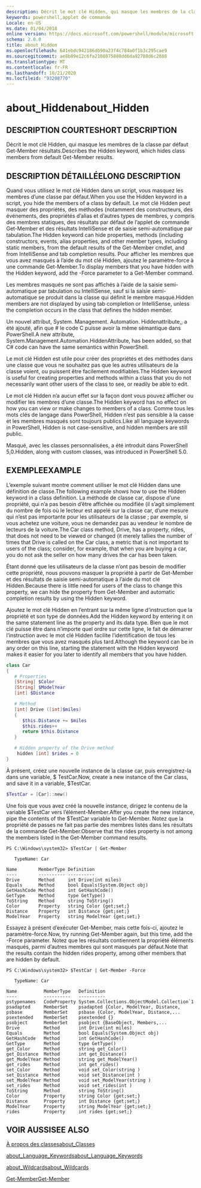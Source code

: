 ```yaml
---
description: Décrit le mot clé Hidden, qui masque les membres de la classe par défaut Get-Member résultats.
keywords: powershell,applet de commande
Locale: en-US
ms.date: 01/04/2018
online version: https://docs.microsoft.com/powershell/module/microsoft.powershell.core/about/about_hidden?view=powershell-5.1&WT.mc_id=ps-gethelp
schema: 2.0.0
title: about_Hidden
ms.openlocfilehash: 641ebdc942186db90a23f4c784a0f1b3c295cae9
ms.sourcegitcommit: ae8b89e12c6fa2108075888dd6da92788d6c2888
ms.translationtype: MT
ms.contentlocale: fr-FR
ms.lasthandoff: 10/21/2020
ms.locfileid: "93208770"
---
```

# <a name="about_hidden"></a><span data-ttu-id="4c5ef-104">about_Hidden</span><span class="sxs-lookup"><span data-stu-id="4c5ef-104">about_Hidden</span></span>

## <a name="short-description"></a><span data-ttu-id="4c5ef-105">DESCRIPTION COURTE</span><span class="sxs-lookup"><span data-stu-id="4c5ef-105">SHORT DESCRIPTION</span></span>
<span data-ttu-id="4c5ef-106">Décrit le mot clé Hidden, qui masque les membres de la classe par défaut Get-Member résultats.</span><span class="sxs-lookup"><span data-stu-id="4c5ef-106">Describes the Hidden keyword, which hides class members from default Get-Member results.</span></span>

## <a name="long-description"></a><span data-ttu-id="4c5ef-107">DESCRIPTION DÉTAILLÉE</span><span class="sxs-lookup"><span data-stu-id="4c5ef-107">LONG DESCRIPTION</span></span>

<span data-ttu-id="4c5ef-108">Quand vous utilisez le mot clé Hidden dans un script, vous masquez les membres d’une classe par défaut.</span><span class="sxs-lookup"><span data-stu-id="4c5ef-108">When you use the Hidden keyword in a script, you hide the members of a class by default.</span></span> <span data-ttu-id="4c5ef-109">Le mot clé Hidden peut masquer des propriétés, des méthodes (notamment des constructeurs, des événements, des propriétés d’alias et d’autres types de membres, y compris des membres statiques, des résultats par défaut de l’applet de commande Get-Member et des résultats IntelliSense et de saisie semi-automatique par tabulation.</span><span class="sxs-lookup"><span data-stu-id="4c5ef-109">The Hidden keyword can hide properties, methods (including constructors, events, alias properties, and other member types, including static members, from the default results of the Get-Member cmdlet, and from IntelliSense and tab completion results.</span></span> <span data-ttu-id="4c5ef-110">Pour afficher les membres que vous avez masqués à l’aide du mot clé Hidden, ajoutez le paramètre-force à une commande Get-Member.</span><span class="sxs-lookup"><span data-stu-id="4c5ef-110">To display members that you have hidden with the Hidden keyword, add the -Force parameter to a Get-Member command.</span></span>

<span data-ttu-id="4c5ef-111">Les membres masqués ne sont pas affichés à l’aide de la saisie semi-automatique par tabulation ou IntelliSense, sauf si la saisie semi-automatique se produit dans la classe qui définit le membre masqué.</span><span class="sxs-lookup"><span data-stu-id="4c5ef-111">Hidden members are not displayed by using tab completion or IntelliSense, unless the completion occurs in the class that defines the hidden member.</span></span>

<span data-ttu-id="4c5ef-112">Un nouvel attribut, System. Management. Automation. Hiddenattribute,, a été ajouté, afin que \# le code C puisse avoir la même sémantique dans PowerShell.</span><span class="sxs-lookup"><span data-stu-id="4c5ef-112">A new attribute, System.Management.Automation.HiddenAttribute, has been added, so that C\# code can have the same semantics within PowerShell.</span></span>

<span data-ttu-id="4c5ef-113">Le mot clé Hidden est utile pour créer des propriétés et des méthodes dans une classe que vous ne souhaitez pas que les autres utilisateurs de la classe voient, ou puissent être facilement modifiables.</span><span class="sxs-lookup"><span data-stu-id="4c5ef-113">The Hidden keyword is useful for creating properties and methods within a class that you do not necessarily want other users of the class to see, or readily be able to edit.</span></span>

<span data-ttu-id="4c5ef-114">Le mot clé Hidden n’a aucun effet sur la façon dont vous pouvez afficher ou modifier les membres d’une classe.</span><span class="sxs-lookup"><span data-stu-id="4c5ef-114">The Hidden keyword has no effect on how you can view or make changes to members of a class.</span></span> <span data-ttu-id="4c5ef-115">Comme tous les mots clés de langage dans PowerShell, Hidden n’est pas sensible à la casse et les membres masqués sont toujours publics.</span><span class="sxs-lookup"><span data-stu-id="4c5ef-115">Like all language keywords in PowerShell, Hidden is not case-sensitive, and hidden members are still public.</span></span>

<span data-ttu-id="4c5ef-116">Masqué, avec les classes personnalisées, a été introduit dans PowerShell 5,0.</span><span class="sxs-lookup"><span data-stu-id="4c5ef-116">Hidden, along with custom classes, was introduced in PowerShell 5.0.</span></span>

## <a name="example"></a><span data-ttu-id="4c5ef-117">EXEMPLE</span><span class="sxs-lookup"><span data-stu-id="4c5ef-117">EXAMPLE</span></span>

<span data-ttu-id="4c5ef-118">L’exemple suivant montre comment utiliser le mot clé Hidden dans une définition de classe.</span><span class="sxs-lookup"><span data-stu-id="4c5ef-118">The following example shows how to use the Hidden keyword in a class definition.</span></span> <span data-ttu-id="4c5ef-119">La méthode de classe car, dispose d’une propriété, qui n’a pas besoin d’être affichée ou modifiée (il s’agit simplement du nombre de fois où le lecteur est appelé sur la classe car, d’une mesure qui n’est pas importante pour les utilisateurs de la classe ; par exemple, si vous achetez une voiture, vous ne demandez pas au vendeur le nombre de lecteurs de la voiture.</span><span class="sxs-lookup"><span data-stu-id="4c5ef-119">The Car class method, Drive, has a property, rides, that does not need to be viewed or changed (it merely tallies the number of times that Drive is called on the Car class, a metric that is not important to users of the class; consider, for example, that when you are buying a car, you do not ask the seller on how many drives the car has been taken.</span></span>

<span data-ttu-id="4c5ef-120">Étant donné que les utilisateurs de la classe n’ont pas besoin de modifier cette propriété, nous pouvons masquer la propriété à partir de Get-Member et des résultats de saisie semi-automatique à l’aide du mot clé Hidden.</span><span class="sxs-lookup"><span data-stu-id="4c5ef-120">Because there is little need for users of the class to change this property, we can hide the property from Get-Member and automatic completion results by using the Hidden keyword.</span></span>

<span data-ttu-id="4c5ef-121">Ajoutez le mot clé Hidden en l’entrant sur la même ligne d’instruction que la propriété et son type de données.</span><span class="sxs-lookup"><span data-stu-id="4c5ef-121">Add the Hidden keyword by entering it on the same statement line as the property and its data type.</span></span> <span data-ttu-id="4c5ef-122">Bien que le mot clé puisse être dans n’importe quel ordre sur cette ligne, le fait de démarrer l’instruction avec le mot clé Hidden facilite l’identification de tous les membres que vous avez masqués plus tard.</span><span class="sxs-lookup"><span data-stu-id="4c5ef-122">Although the keyword can be in any order on this line, starting the statement with the Hidden keyword makes it easier for you later to identify all members that you have hidden.</span></span>

```powershell
class Car
{
   # Properties
   [String] $Color
   [String] $ModelYear
   [int] $Distance

   # Method
   [int] Drive ([int]$miles)
   {
      $this.Distance += $miles
      $this.rides++
      return $this.Distance
   }

   # Hidden property of the Drive method
    hidden [int] $rides = 0
}
```

<span data-ttu-id="4c5ef-123">À présent, créez une nouvelle instance de la classe car, puis enregistrez-la dans une variable, \$ TestCar.</span><span class="sxs-lookup"><span data-stu-id="4c5ef-123">Now, create a new instance of the Car class, and save it in a variable, \$TestCar.</span></span>

```powershell
$TestCar = [Car]::new()
```

<span data-ttu-id="4c5ef-124">Une fois que vous avez créé la nouvelle instance, dirigez le contenu de la variable $TestCar vers l’élément-Member.</span><span class="sxs-lookup"><span data-stu-id="4c5ef-124">After you create the new instance, pipe the contents of the $TestCar variable to Get-Member.</span></span> <span data-ttu-id="4c5ef-125">Notez que la propriété de passes ne fait pas partie des membres listés dans les résultats de la commande Get-Member.</span><span class="sxs-lookup"><span data-stu-id="4c5ef-125">Observe that the rides property is not among the members listed in the Get-Member command results.</span></span>

```output
PS C:\Windows\system32> $TestCar | Get-Member

   TypeName: Car

Name        MemberType Definition
----        ---------- ----------
Drive       Method     int Drive(int miles)
Equals      Method     bool Equals(System.Object obj)
GetHashCode Method     int GetHashCode()
GetType     Method     type GetType()
ToString    Method     string ToString()
Color       Property   string Color {get;set;}
Distance    Property   int Distance {get;set;}
ModelYear   Property   string ModelYear {get;set;}

```

<span data-ttu-id="4c5ef-126">Essayez à présent d’exécuter Get-Member, mais cette fois-ci, ajoutez le paramètre-force.</span><span class="sxs-lookup"><span data-stu-id="4c5ef-126">Now, try running Get-Member again, but this time, add the -Force parameter.</span></span>
<span data-ttu-id="4c5ef-127">Notez que les résultats contiennent la propriété éléments masqués, parmi d’autres membres qui sont masqués par défaut.</span><span class="sxs-lookup"><span data-stu-id="4c5ef-127">Note that the results contain the hidden rides property, among other members that are hidden by default.</span></span>

```output
PS C:\Windows\system32> $TestCar | Get-Member -Force

   TypeName: Car

Name          MemberType   Definition
----          ----------   ----------
pstypenames   CodeProperty System.Collections.ObjectModel.Collection`1
psadapted     MemberSet    psadapted {Color, ModelYear, Distance,
psbase        MemberSet    psbase {Color, ModelYear, Distance,...
psextended    MemberSet    psextended {}
psobject      MemberSet    psobject {BaseObject, Members,...
Drive         Method       int Drive(int miles)
Equals        Method       bool Equals(System.Object obj)
GetHashCode   Method       int GetHashCode()
GetType       Method       type GetType()
get_Color     Method       string get_Color()
get_Distance  Method       int get_Distance()
get_ModelYear Method       string get_ModelYear()
get_rides     Method       int get_rides()
set_Color     Method       void set_Color(string )
set_Distance  Method       void set_Distance(int )
set_ModelYear Method       void set_ModelYear(string )
set_rides     Method       void set_rides(int )
ToString      Method       string ToString()
Color         Property     string Color {get;set;}
Distance      Property     int Distance {get;set;}
ModelYear     Property     string ModelYear {get;set;}
rides         Property     int rides {get;set;}

```

## <a name="see-also"></a><span data-ttu-id="4c5ef-128">VOIR AUSSI</span><span class="sxs-lookup"><span data-stu-id="4c5ef-128">SEE ALSO</span></span>

[<span data-ttu-id="4c5ef-129">À propos des classes</span><span class="sxs-lookup"><span data-stu-id="4c5ef-129">about_Classes</span></span>](about_Classes.md)

[<span data-ttu-id="4c5ef-130">about_Language_Keywords</span><span class="sxs-lookup"><span data-stu-id="4c5ef-130">about_Language_Keywords</span></span>](about_Language_Keywords.md)

[<span data-ttu-id="4c5ef-131">about_Wildcards</span><span class="sxs-lookup"><span data-stu-id="4c5ef-131">about_Wildcards</span></span>](about_Wildcards.md)

[<span data-ttu-id="4c5ef-132">Get-Member</span><span class="sxs-lookup"><span data-stu-id="4c5ef-132">Get-Member</span></span>](xref:Microsoft.PowerShell.Utility.Get-Member)
